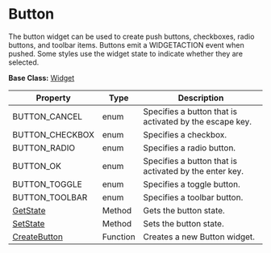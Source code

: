 # Button #
The button widget can be used to create push buttons, checkboxes, radio buttons, and toolbar items. Buttons emit a WIDGETACTION event when pushed. Some styles use the widget state to indicate whether they are selected.

**Base Class:** [Widget](CPP_Widget.md)

| Property | Type | Description |
| --- | --- | --- |
| BUTTON_CANCEL | enum | Specifies a button that is activated by the escape key. |
| BUTTON_CHECKBOX | enum | Specifies a checkbox. |
| BUTTON_RADIO | enum | Specifies a radio button. |
| BUTTON_OK | enum | Specifies a button that is activated by the enter key. |
| BUTTON_TOGGLE | enum | Specifies a toggle button. |
| BUTTON_TOOLBAR | enum | Specifies a toolbar button. |
| [GetState](CPP_Widget_GetState.md) | Method | Gets the button state. |
| [SetState](CPP_Widget_SetState.md) | Method | Sets the button state. |
| [CreateButton](CPP_CreateButton.md) | Function | Creates a new Button widget. |
